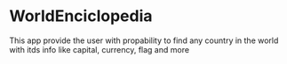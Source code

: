 # WorldEnciclopedia
This app provide the user with propability to find any country in the world with itds info like capital, currency, flag and more
